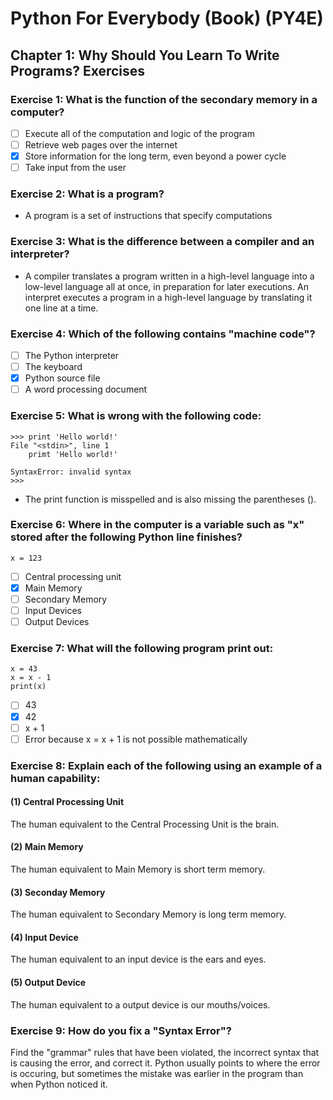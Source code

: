 # Python For Everybody (Book) (PY4E)

## Chapter 1: Why Should You Learn To Write Programs? Exercises

### Exercise 1: What is the function of the secondary memory in a computer?
- [ ] Execute all of the computation and logic of the program
- [ ] Retrieve web pages over the internet
- [x] Store information for the long term, even beyond a power cycle
- [ ] Take input from the user

### Exercise 2: What is a program?
- A program is a set of instructions that specify computations

### Exercise 3: What is the difference between a compiler and an interpreter?
- A compiler translates a program written in a high-level language into a low-level language all at once, in preparation for later executions. An interpret executes a program in a high-level language by translating it one line at a time.

### Exercise 4: Which of the following contains "machine code"?
- [ ] The Python interpreter
- [ ] The keyboard
- [x] Python source file
- [ ] A word processing document

### Exercise 5: What is wrong with the following code:
```
>>> print 'Hello world!'
File "<stdin>", line 1
    primt 'Hello world!'

SyntaxError: invalid syntax
>>>
```
- The print function is misspelled and is also missing the parentheses ().

### Exercise 6: Where in the computer is a variable such as "x" stored after the following Python line finishes?
```
x = 123
```
- [ ] Central processing unit
- [x] Main Memory
- [ ] Secondary Memory
- [ ] Input Devices
- [ ] Output Devices

### Exercise 7: What will the following program print out:
```
x = 43
x = x - 1
print(x)
```
- [ ] 43
- [x] 42
- [ ] x + 1
- [ ] Error because x = x + 1 is not possible mathematically

### Exercise 8: Explain each of the following using an example of a human capability: 
#### (1) Central Processing Unit
The human equivalent to the Central Processing Unit is the brain.

#### (2) Main Memory
The human equivalent to Main Memory is short term memory.

#### (3) Seconday Memory
The human equivalent to Secondary Memory is long term memory.

#### (4) Input Device 
The human equivalent to an input device is the ears and eyes.

#### (5) Output Device
The human equivalent to a output device is our mouths/voices.

### Exercise 9: How do you fix a "Syntax Error"? 
Find the "grammar" rules that have been violated, the incorrect syntax that is causing the error, and correct it. Python usually points to where the error is occuring, but sometimes the mistake was earlier in the program than when Python noticed it. 